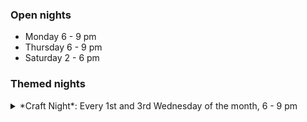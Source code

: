 ### Open nights

* Monday 6 - 9 pm
* Thursday 6 - 9 pm
* Saturday 2 - 6 pm

### Themed nights

<details class="themed-night" markdown=1><summary><span markdown=1>*Craft Night*</span>: Every 1st and 3rd Wednesday of the month, 6 - 9 pm</summary>

Alex H and Alfie will be opening up to do crafts, from sewing, clothes alterations, and upholstery, through origami, pom-pom making, felting, and more. Basically anything that doesn't involve a laptop!

Feel free to come to the space to do whatever you'd normally do, or join us in exploring craft and physical things! We are by no means experts but we can offer our knowledge and experience.

There are lots of needles, thread, and offcut material, so without bringing anything you could make a cushion, a clothes alteration, play with origami or pom-poms, or attempt a little leatherworking. Or, bring your own materials and give something crafty a go that you've been meaning to for a while!

Every 1st and 3rd Wednesday of the month from 6pm-9pm.

</details>

<!-- This will not show without js -->
<div id="next-days" style="margin-top: 1em; margin-bottom: 1em;"></div>

<script src="https://cdn.jsdelivr.net/npm/date-fns@4.1.0/cdn.min.js"></script>
<script src="https://cdn.jsdelivr.net/npm/rrule@2.8.1/dist/es5/rrule.min.js"></script>
<script>
    const dateFormat = "EEEE, do 'of' MMMM";
    // calculate future days
    const lookahead = "for 3";
    const pairs = {
        "Monday": `Every Monday ${lookahead}`,
        "Thursday": `Every Thursday ${lookahead}`,
        "Wednesday": `Every month on the 1st Wednesday and 3rd Wednesday ${lookahead}`,
        "Saturday": `Every Saturday ${lookahead}`,
    };
    const allSessions = Object.values(pairs).map(v => 
        rrule.RRule.fromText(v).all()
    ).flat().sort((a, b) => a - b).slice(0, 5);
    console.log(allSessions);
    // display future days
    const nextDays = document.getElementById("next-days");
    const title = document.createElement("h4");
    title.textContent = "Next few nights";
    title.style = "margin: 0; padding: 0;";
    nextDays.appendChild(title);
    const list = document.createElement("ul");
    const rtf1 = new Intl.RelativeTimeFormat("en", { style: "short" });
    const msIn24h = 1000 * 60 * 60 * 24; // ms in a day
    allSessions.forEach(date => {
        const elapsed = Math.floor((date - Date.now()) / msIn24h) + 1;
        const text = rtf1.format(elapsed, "day");
        const li = document.createElement("li");
        const p1 = document.createElement("span");
        const p2 = document.createElement("span");
        p1.textContent = `(${elapsed == 0 ? "Today" : text}) `;
        p2.textContent = dateFns.format(date, dateFormat);
        p1.style = "color: rgba(0, 0, 0, 0.62); width: 10ch; display: inline-block;";
        li.appendChild(p1);
        li.appendChild(p2);
        list.appendChild(li);
    });
    nextDays.appendChild(list);

</script>